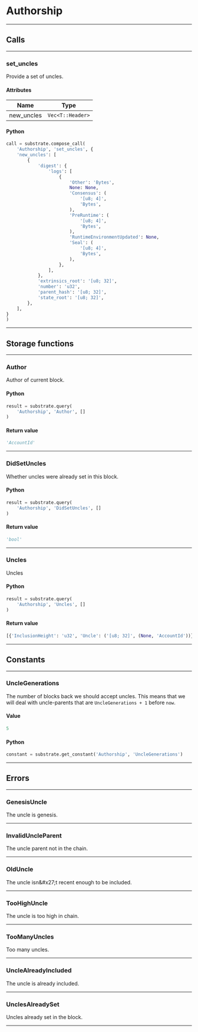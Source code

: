 
# Authorship

---------
## Calls

---------
### set_uncles
Provide a set of uncles.
#### Attributes
| Name | Type |
| -------- | -------- | 
| new_uncles | `Vec<T::Header>` | 

#### Python
```python
call = substrate.compose_call(
    'Authorship', 'set_uncles', {
    'new_uncles': [
        {
            'digest': {
                'logs': [
                    {
                        'Other': 'Bytes',
                        None: None,
                        'Consensus': (
                            '[u8; 4]',
                            'Bytes',
                        ),
                        'PreRuntime': (
                            '[u8; 4]',
                            'Bytes',
                        ),
                        'RuntimeEnvironmentUpdated': None,
                        'Seal': (
                            '[u8; 4]',
                            'Bytes',
                        ),
                    },
                ],
            },
            'extrinsics_root': '[u8; 32]',
            'number': 'u32',
            'parent_hash': '[u8; 32]',
            'state_root': '[u8; 32]',
        },
    ],
}
)
```

---------
## Storage functions

---------
### Author
 Author of current block.

#### Python
```python
result = substrate.query(
    'Authorship', 'Author', []
)
```

#### Return value
```python
'AccountId'
```
---------
### DidSetUncles
 Whether uncles were already set in this block.

#### Python
```python
result = substrate.query(
    'Authorship', 'DidSetUncles', []
)
```

#### Return value
```python
'bool'
```
---------
### Uncles
 Uncles

#### Python
```python
result = substrate.query(
    'Authorship', 'Uncles', []
)
```

#### Return value
```python
[{'InclusionHeight': 'u32', 'Uncle': ('[u8; 32]', (None, 'AccountId'))}]
```
---------
## Constants

---------
### UncleGenerations
 The number of blocks back we should accept uncles.
 This means that we will deal with uncle-parents that are
 `UncleGenerations + 1` before `now`.
#### Value
```python
5
```
#### Python
```python
constant = substrate.get_constant('Authorship', 'UncleGenerations')
```
---------
## Errors

---------
### GenesisUncle
The uncle is genesis.

---------
### InvalidUncleParent
The uncle parent not in the chain.

---------
### OldUncle
The uncle isn&\#x27;t recent enough to be included.

---------
### TooHighUncle
The uncle is too high in chain.

---------
### TooManyUncles
Too many uncles.

---------
### UncleAlreadyIncluded
The uncle is already included.

---------
### UnclesAlreadySet
Uncles already set in the block.

---------